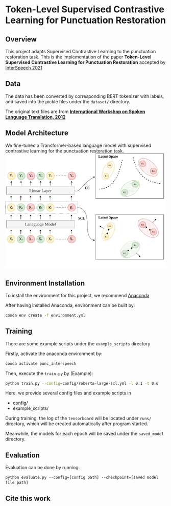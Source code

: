 # Token-Level Supervised Contrastive Learning for Punctuation Restoration
## Overview
This project adapts Supervised Contrastive Learning to the punctuation restoration task. This is the implementation of the paper **Token-Level Supervised Contrastive Learning for Punctuation Restoration** accepted by [InterSpeech 2021](https://www.interspeech2021.org/)

## Data
The data has been converted by corresponding BERT tokenizer with labels, and saved into the pickle files under the `dataset/` directory.

The original text files are from [**International Workshop on Spoken Language Translation, 2012**](http://hltc.cs.ust.hk/iwslt/index.php/evaluation-campaign/ted-task.html)

## Model Architecture
We fine-tuned a Transformer-based language model with supervised contrastive learning for the punctuation restoration task.
![model image](images/model.png)

## Environment Installation
To install the environment for this project, we recommend [Anaconda](https://www.anaconda.com/)

After having installed Anaconda, environment can be built by:
```bash
conda env create -f environment.yml
```

## Training
There are some example scripts under the `example_scripts` directory

Firstly, activate the anaconda environment by:
```bash
conda activate punc_interspeech
```

Then, execute the `train.py` by (Example):
```bash
python train.py --config=config/roberta-large-scl.yml -l 0.1 -t 0.6
```
Here, we provide several config files and example scripts in
- config/
- example_scripts/

During training, the log of the `tensorboard` will be located under `runs/` directory, which will be created automatically after program started.

Meanwhile, the models for each epoch will be saved under the `saved_model` directory.

## Evaluation
Evaluation can be done by running:
```
python evaluate.py --config=[config path] --checkpoint=[saved model file path]
```

## Cite this work
```

```

